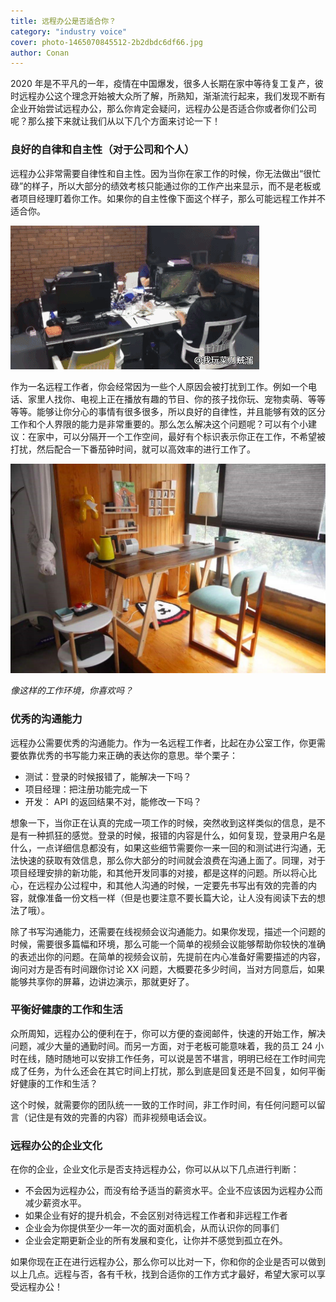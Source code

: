 ```yaml
---
title: 远程办公是否适合你？
category: "industry voice"
cover: photo-1465070845512-2b2dbdc6df66.jpg
author: Conan
---
```


2020 年是不平凡的一年，疫情在中国爆发，很多人长期在家中等待复工复产，彼时远程办公这个理念开始被大众所了解，所熟知，渐渐流行起来，我们发现不断有企业开始尝试远程办公，那么你肯定会疑问，远程办公是否适合你或者你们公司呢？那么接下来就让我们从以下几个方面来讨论一下！

### 良好的自律和自主性（对于公司和个人）

远程办公非常需要自律性和自主性。因为当你在家工作的时候，你无法做出“很忙碌”的样子，所以大部分的绩效考核只能通过你的工作产出来显示，而不是老板或者项目经理盯着你工作。如果你的自主性像下面这个样子，那么可能远程工作并不适合你。

![working-play](./working-play.gif)

作为一名远程工作者，你会经常因为一些个人原因会被打扰到工作。例如一个电话、家里人找你、电视上正在播放有趣的节目、你的孩子找你玩、宠物卖萌、等等等等。能够让你分心的事情有很多很多，所以良好的自律性，并且能够有效的区分工作和个人界限的能力是非常重要的。那么怎么解决这个问题呢？可以有个小建议：在家中，可以分隔开一个工作空间，最好有个标识表示你正在工作，不希望被打扰，然后配合一下番茄钟时间，就可以高效率的进行工作了。

![working-place](./working-place.jpg)

_像这样的工作环境，你喜欢吗？_

### 优秀的沟通能力

远程办公需要优秀的沟通能力。作为一名远程工作者，比起在办公室工作，你更需要依靠优秀的书写能力来正确的表达你的意思。举个栗子：

- 测试：登录的时候报错了，能解决一下吗？
- 项目经理：把注册功能完成一下
- 开发： API 的返回结果不对，能修改一下吗？

想象一下，当你正在认真的完成一项工作的时候，突然收到这样类似的信息，是不是有一种抓狂的感觉。登录的时候，报错的内容是什么，如何复现，登录用户名是什么，一点详细信息都没有，如果这些细节需要你一来一回的和测试进行沟通，无法快速的获取有效信息，那么你大部分的时间就会浪费在沟通上面了。同理，对于项目经理安排的新功能，和其他开发同事的对接，都是这样的问题。所以将心比心，在远程办公过程中，和其他人沟通的时候，一定要先书写出有效的完善的内容，就像准备一份文档一样（但是也要注意不要长篇大论，让人没有阅读下去的想法了哦）。

除了书写沟通能力，还需要在线视频会议沟通能力。如果你发现，描述一个问题的时候，需要很多篇幅和环境，那么可能一个简单的视频会议能够帮助你较快的准确的表述出你的问题。在简单的视频会议前，先提前在内心准备好需要描述的内容，询问对方是否有时间跟你讨论 XX 问题，大概要花多少时间，当对方同意后，如果能够共享你的屏幕，边讲边演示，那就更好了。

### 平衡好健康的工作和生活

众所周知，远程办公的便利在于，你可以方便的查阅邮件，快速的开始工作，解决问题，减少大量的通勤时间。而另一方面，对于老板可能意味着，我的员工 24 小时在线，随时随地可以安排工作任务，可以说是苦不堪言，明明已经在工作时间完成了任务，为什么还会在其它时间上打扰，那么到底是回复还是不回复，如何平衡好健康的工作和生活？

这个时候，就需要你的团队统一一致的工作时间，非工作时间，有任何问题可以留言（记住是有效的完善的内容）而非视频电话会议。

### 远程办公的企业文化

在你的企业，企业文化示是否支持远程办公，你可以从以下几点进行判断：

- 不会因为远程办公，而没有给予适当的薪资水平。企业不应该因为远程办公而减少薪资水平。
- 如果企业有好的提升机会，不会区别对待远程工作者和非远程工作者
- 企业会为你提供至少一年一次的面对面机会，从而认识你的同事们
- 企业会定期更新企业的所有发展和变化，让你并不感觉到孤立在外。

如果你现在正在进行远程办公，那么你可以比对一下，你和你的企业是否可以做到以上几点。远程与否，各有千秋，找到合适你的工作方式才最好，希望大家可以享受远程办公！
